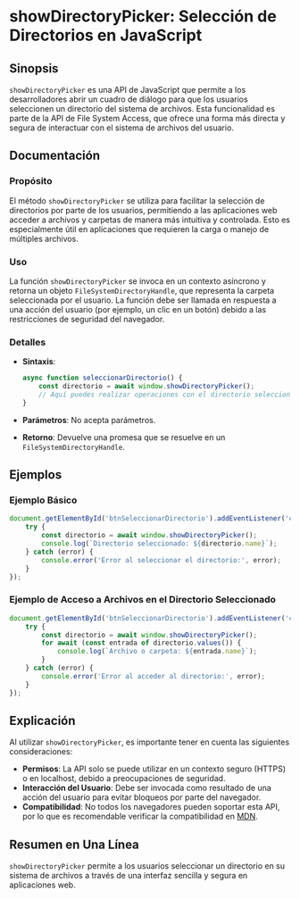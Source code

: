 <!--
Meta Description: # showDirectoryPicker: Selección de Directorios en JavaScript ## Sinopsis `showDirectoryPicker` es una API de JavaScript que permite a los desarrollad...
Meta Keywords: directorio, showdirectorypicker, error, una, que
-->

# showDirectoryPicker: Selección de Directorios en JavaScript

## Sinopsis
`showDirectoryPicker` es una API de JavaScript que permite a los desarrolladores abrir un cuadro de diálogo para que los usuarios seleccionen un directorio del sistema de archivos. Esta funcionalidad es parte de la API de File System Access, que ofrece una forma más directa y segura de interactuar con el sistema de archivos del usuario.

## Documentación
### Propósito
El método `showDirectoryPicker` se utiliza para facilitar la selección de directorios por parte de los usuarios, permitiendo a las aplicaciones web acceder a archivos y carpetas de manera más intuitiva y controlada. Esto es especialmente útil en aplicaciones que requieren la carga o manejo de múltiples archivos.

### Uso
La función `showDirectoryPicker` se invoca en un contexto asíncrono y retorna un objeto `FileSystemDirectoryHandle`, que representa la carpeta seleccionada por el usuario. La función debe ser llamada en respuesta a una acción del usuario (por ejemplo, un clic en un botón) debido a las restricciones de seguridad del navegador.

### Detalles
- **Sintaxis**: 
  ```javascript
  async function seleccionarDirectorio() {
      const directorio = await window.showDirectoryPicker();
      // Aquí puedes realizar operaciones con el directorio seleccionado
  }
  ```

- **Parámetros**: No acepta parámetros.
- **Retorno**: Devuelve una promesa que se resuelve en un `FileSystemDirectoryHandle`.

## Ejemplos
### Ejemplo Básico
```javascript
document.getElementById('btnSeleccionarDirectorio').addEventListener('click', async () => {
    try {
        const directorio = await window.showDirectoryPicker();
        console.log(`Directorio seleccionado: ${directorio.name}`);
    } catch (error) {
        console.error('Error al seleccionar el directorio:', error);
    }
});
```

### Ejemplo de Acceso a Archivos en el Directorio Seleccionado
```javascript
document.getElementById('btnSeleccionarDirectorio').addEventListener('click', async () => {
    try {
        const directorio = await window.showDirectoryPicker();
        for await (const entrada of directorio.values()) {
            console.log(`Archivo o carpeta: ${entrada.name}`);
        }
    } catch (error) {
        console.error('Error al acceder al directorio:', error);
    }
});
```

## Explicación
Al utilizar `showDirectoryPicker`, es importante tener en cuenta las siguientes consideraciones:
- **Permisos**: La API solo se puede utilizar en un contexto seguro (HTTPS) o en localhost, debido a preocupaciones de seguridad.
- **Interacción del Usuario**: Debe ser invocada como resultado de una acción del usuario para evitar bloqueos por parte del navegador.
- **Compatibilidad**: No todos los navegadores pueden soportar esta API, por lo que es recomendable verificar la compatibilidad en [MDN](https://developer.mozilla.org/en-US/docs/Web/API/File_System_Access_API).

## Resumen en Una Línea
`showDirectoryPicker` permite a los usuarios seleccionar un directorio en su sistema de archivos a través de una interfaz sencilla y segura en aplicaciones web.